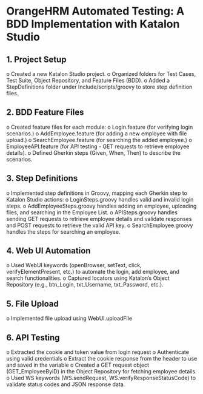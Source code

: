 # OrangeHRM Automated Testing: A BDD Implementation with Katalon Studio

## 1.	Project Setup
o	Created a new Katalon Studio project.
o	Organized folders for Test Cases, Test Suite, Object Repository, and Feature Files (BDD).
o	Added a StepDefinitions folder under Include/scripts/groovy to store step definition files.

## 2.	BDD Feature Files
o	Created feature files for each module:
o	Login.feature (for verifying login scenarios.)
o	AddEmployee.feature (for adding a new employee with file upload.)
o	SearchEmployee.feature (for searching the added employee.)
o	EmployeeAPI.feature (for API testing - GET requests to retrieve employee details).
o	Defined Gherkin steps (Given, When, Then) to describe the scenarios.

## 3.	Step Definitions
o	Implemented step definitions in Groovy, mapping each Gherkin step to Katalon Studio actions:
o	LoginSteps.groovy handles valid and invalid login steps.
o	AddEmployeeSteps.groovy handles adding an employee, uploading files, and searching in the Employee List.
o	APISteps.groovy handles sending GET requests to retrieve employee details and validate responses and POST requests to retrieve the valid API key.
o	SearchEmployee.groovy handles the steps for searching an employee.

## 4.	Web UI Automation
o	Used WebUI keywords (openBrowser, setText, click, verifyElementPresent, etc.) to automate the login, add employee, and search functionalities.
o	Captured locators using Katalon’s Object Repository (e.g., btn_Login, txt_Username, txt_Password, etc.).

## 5.	File Upload
o	Implemented file upload using WebUI.uploadFile 

## 6.	API Testing
o	Extracted the cookie and token value from login request
o	Authenticate using valid credentials
o	Extract the cookie response from the header to use and saved in the variable
o	Created a GET request object (GET_EmployeeByID) in the Object Repository for fetching employee details.
o	Used WS keywords (WS.sendRequest, WS.verifyResponseStatusCode) to validate status codes and JSON response data.

